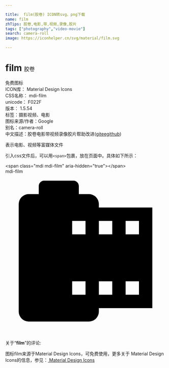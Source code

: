 ```yaml
---

title:  film(胶卷) ICON转svg、png下载
name: film
zhTips: 胶卷,电影,带,视频,录像,胶片
tags: ["photography","video-movie"]
search: camera-roll
image: https://iconhelper.cn/svg/material/film.svg

---
```


# film  <small style="font-size: 60%;font-weight: 100">胶卷</small>


<div class="detail-page">
<p>
<span><span class="badge-success badge">免费图标</span> </span>
<br/>
<span>
ICON库：
<span class="badge-secondary badge">Material Design Icons</span> 
</span>
<br/>
<span>
CSS名称：
<span class="badge-secondary badge">mdi-film</span> 
</span>
<br/>
<span>
unicode：
<span class="badge-secondary badge">F022F</span> 
<copy-btn content='F022F' btn-title=""></copy-btn>
<copy-btn :content='String.fromCodePoint(parseInt("F022F", 16))' btn-title="复制U"></copy-btn>
</span>
<br/>
<span>
版本：
<span class="badge-secondary badge">1.5.54</span> 
</span><br/><span>标签：<span class="badge-light badge"><router-link to="/tags/photography.html">摄影</router-link></span><span class="badge-light badge"><router-link to="/tags/video-movie.html">视频、电影</router-link></span></span>
<br/>
<span>图标来源/作者：<span class="badge-light badge">Google</span></span> 
<br/>
<span>别名：<span class="badge-light badge">camera-roll</span></span><br/><span class="zh-detail">中文描述：<span class="badge-primary badge">胶卷</span><span class="badge-primary badge">电影</span><span class="badge-primary badge">带</span><span class="badge-primary badge">视频</span><span class="badge-primary badge">录像</span><span class="badge-primary badge">胶片</span><span class="help-link"><span>帮助改进</span>(<a href="https://gitee.com/liuwave/icon-helper/edit/master/json/material/film.json" target="_blank" rel="noopener noreferrer">gitee</a><a href="https://github.com/liuwave/icon-helper/edit/master/json/material/film.json" target="_blank" rel="noopener noreferrer">github</a></span>)</span><br/>
</p>
</div><div class="description description alert alert-light">表示电影、视频等富媒体文件</div>
<div class="alert alert-dark">
  <i class="mdi mdi-film mdi-48px"></i>
  <i class="mdi mdi-film mdi-36px"></i>
  <i class="mdi mdi-film mdi-24px"></i>
  <i class="mdi mdi-film mdi-18px"></i>
</div>
<div>
  <p>引入css文件后，可以用<code>&lt;span&gt;</code>包裹，放在页面中。具体如下所示：    
  </p>
  <div class="alert alert-primary" style="font-size: 14px">
    &lt;span class="mdi mdi-film" aria-hidden="true"&gt;&lt;/span&gt;
    <copy-btn content='<span class="mdi mdi-film" aria-hidden="true"></span>'></copy-btn>
  </div>
  <div class="alert alert-secondary">
    <i class="mdi mdi-film"
    style="font-size: 24px"
    aria-hidden="true"></i> mdi-film
    <copy-btn content="mdi-film" btn-title="复制图标名称"></copy-btn>
  </div>
</div>
<div id="svg" class="svg-wrap">
<svg xmlns="http://www.w3.org/2000/svg" viewBox="0 0 24 24"><path d="M3.5,3H5V1.8C5,1.36 5.36,1 5.8,1H10.2C10.64,1 11,1.36 11,1.8V3H12.5A1.5,1.5 0 0,1 14,4.5V5H22V20H14V20.5A1.5,1.5 0 0,1 12.5,22H3.5A1.5,1.5 0 0,1 2,20.5V4.5A1.5,1.5 0 0,1 3.5,3M18,7V9H20V7H18M14,7V9H16V7H14M10,7V9H12V7H10M14,16V18H16V16H14M18,16V18H20V16H18M10,16V18H12V16H10Z" /></svg>
</div>
<detail full-name='mdi-film'></detail>
<div class="icon-detail__container">
<p>关于“<b>film</b>”的评论:</p>
</div>
<Vssue title="关于“film”的评论" />    
<div><p>图标film来源于Material Design Icons，可免费使用，更多关于 Material Design Icons的信息，参见：<a target="_blank" href="https://iconhelper.cn/material.html"> Material Design Icons</a>
</p></div>
